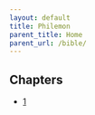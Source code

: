 ```yaml
---
layout: default
title: Philemon
parent_title: Home
parent_url: /bible/
---
```


## Chapters

* [1](./1.md)
